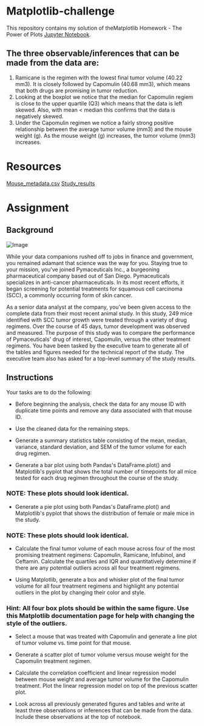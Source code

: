 # Matplotlib-challenge

This repository contains my solution of theMatplotlib Homework  - The Power of Plots [Jupyter Notebook](https://github.com/NazihZaz/Matplotlib-challenge/blob/main/Pymaceuticals/pymaceuticals_starter.ipynb).


## The three observable/inferences that can be made from the data are:

1. Ramicane is the regimen with the lowest final tumor volume (40.22 mm3). It is closely followed by Capomulin (40.68 mm3), which means that both drugs are promising in tumor reduction.
2. Looking at the boxplot we notice that the median for Capomulin regiem is close to the upper quartile (Q3) which means that the data is left skewed. Also, with mean < median this confirms that the data is negatively skewed.
3. Under the Capomulin regimen we notice a fairly strong positive relationship between the average tumor volume (mm3) and the mouse weight (g). As the mouse weight (g) increases, the tumor volume (mm3) increases.


# Resources

[Mouse_metadata.csv](https://github.com/NazihZaz/Matplotlib-challenge/blob/main/Pymaceuticals/data/Mouse_metadata.csv)
[Study_results](https://github.com/NazihZaz/Matplotlib-challenge/blob/main/Pymaceuticals/data/Study_results.csv)

# Assignment 

## Background
![Image](https://github.com/NazihZaz/Matplotlib-challenge/blob/main/Images/Laboratory.jpg)

While your data companions rushed off to jobs in finance and government, you remained adamant that science was the way for you. Staying true to your mission, you've joined Pymaceuticals Inc., a burgeoning pharmaceutical company based out of San Diego. Pymaceuticals specializes in anti-cancer pharmaceuticals. In its most recent efforts, it began screening for potential treatments for squamous cell carcinoma (SCC), a commonly occurring form of skin cancer.

As a senior data analyst at the company, you've been given access to the complete data from their most recent animal study. In this study, 249 mice identified with SCC tumor growth were treated through a variety of drug regimens. Over the course of 45 days, tumor development was observed and measured. The purpose of this study was to compare the performance of Pymaceuticals' drug of interest, Capomulin, versus the other treatment regimens. You have been tasked by the executive team to generate all of the tables and figures needed for the technical report of the study. The executive team also has asked for a top-level summary of the study results.

## Instructions
Your tasks are to do the following:

- Before beginning the analysis, check the data for any mouse ID with duplicate time points and remove any data associated with that mouse ID.

- Use the cleaned data for the remaining steps.

- Generate a summary statistics table consisting of the mean, median, variance, standard deviation, and SEM of the tumor volume for each drug regimen.

- Generate a bar plot using both Pandas's DataFrame.plot() and Matplotlib's pyplot that shows the total number of timepoints for all mice tested for each drug regimen 	throughout the course of the study.
### NOTE: These plots should look identical.

 - Generate a pie plot using both Pandas's DataFrame.plot() and Matplotlib's pyplot that shows the distribution of female or male mice in the study.
### NOTE: These plots should look identical.

- Calculate the final tumor volume of each mouse across four of the most promising treatment regimens: Capomulin, Ramicane, Infubinol, and Ceftamin. Calculate the quartiles 	and IQR and quantitatively determine if there are any potential outliers across all four treatment regimens.

- Using Matplotlib, generate a box and whisker plot of the final tumor volume for all four treatment regimens and highlight any potential outliers in the plot by changing their 	color and style.
### Hint: All four box plots should be within the same figure. Use this Matplotlib documentation page for help with changing the style of the outliers.

- Select a mouse that was treated with Capomulin and generate a line plot of tumor volume vs. time point for that mouse.

- Generate a scatter plot of tumor volume versus mouse weight for the Capomulin treatment regimen.

- Calculate the correlation coefficient and linear regression model between mouse weight and average tumor volume for the Capomulin treatment. Plot the linear regression 	model on top of the previous scatter plot.

- Look across all previously generated figures and tables and write at least three observations or inferences that can be made from the data. Include these observations at the 	top of notebook.
